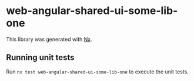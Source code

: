 # web-angular-shared-ui-some-lib-one

This library was generated with [Nx](https://nx.dev).

## Running unit tests

Run `nx test web-angular-shared-ui-some-lib-one` to execute the unit tests.
